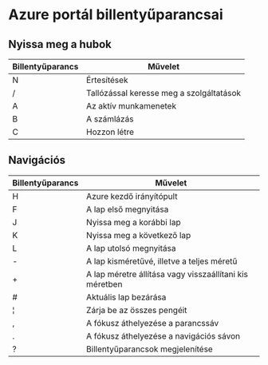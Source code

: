 <properties
   pageTitle="Azure portál billentyűparancsok |} Microsoft Azure"
   description="Ez a cikk mindig egy naprakész-e az egész az Azure portálon használható billentyűparancsok listája. Előfordulhat, hogy egyes szolgáltatások saját speciális billentyűparancsok."
   services="azure-portal"
   documentationCenter=""
   authors="flanakin"
   manager="lwelicki"
   editor=""/>

<tags
   ms.service="multiple"
   ms.devlang="NA"
   ms.topic="article"
   ms.tgt_pltfrm="NA"
   ms.workload="na"
   ms.date="02/07/2016"
   ms.author="micflan"/>

# <a name="azure-portal-keyboard-shortcuts"></a>Azure portál billentyűparancsai

## <a name="open-hubs"></a>Nyissa meg a hubok

| Billentyűparancs | Művelet |
|--------|----------|
| N | Értesítések |
| / | Tallózással keresse meg a szolgáltatások |
| A | Az aktív munkamenetek |
| B | A számlázás |
| C | Hozzon létre |

## <a name="navigation"></a>Navigációs

| Billentyűparancs | Művelet |
|--------|----------|
| H | Azure kezdő irányítópult |
| F | A lap első megnyitása |
| J | Nyissa meg a korábbi lap |
| K | Nyissa meg a következő lap |
| L | A lap utolsó megnyitása |
| - | A lap kisméretűvé, illetve a teljes méretű |
| + | A lap méretre állítása vagy visszaállítani kis méretben |
| # | Aktuális lap bezárása |
| ¦ | Zárja be az összes pengéit |
| , | A fókusz áthelyezése a parancssáv |
| . | A fókusz áthelyezése a navigációs sávon |
| ? | Billentyűparancsok megjelenítése |

